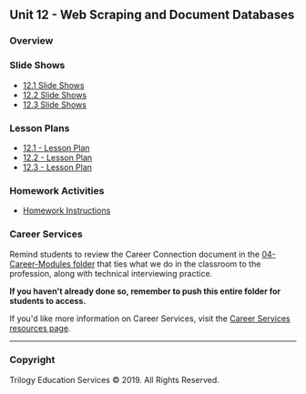 ## Unit 12 - Web Scraping and Document Databases

### Overview

### Slide Shows

* [12.1 Slide Shows](https://docs.google.com/presentation/d/1PSATuHbeajlIU-D8D_NAP_6kGfIAVHZcpl7KBLjOwzo)
* [12.2 Slide Shows](https://docs.google.com/presentation/d/13y-zxFjmDdW8J0FWDn8cbc1AOOS78B-renQpaY58zUg)
* [12.3 Slide Shows](https://docs.google.com/presentation/d/1BWKWJoy_Cx2WXCZnBjZKTneoZr2l90MD5DQ8-B5m7NQ)

### Lesson Plans

* [12.1 - Lesson Plan](1/LessonPlan.md)
* [12.2 - Lesson Plan](2/LessonPlan.md)
* [12.3 - Lesson Plan](3/LessonPlan.md)

### Homework Activities

* [Homework Instructions](../../02-Homework/12-Web-Scraping-and-Document-Databases/Instructions/README.md)

### Career Services

Remind students to review the Career Connection document in the [04-Career-Modules folder](../../04-Career-Modules/) that ties what we do in the classroom to the profession, along with technical interviewing practice.

**If you haven't already done so, remember to push this entire folder for students to access.**

If you'd like more information on Career Services, visit the [Career Services resources page](http://bit.ly/DataVizCS).

- - -

### Copyright

Trilogy Education Services © 2019. All Rights Reserved.
